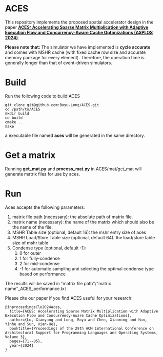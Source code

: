 # ACES

This repository implements the proposed spatial accelerator design in the paper [**ACES: Accelerating Sparse Matrix Multiplication with Adaptive Execution Flow and Concurrency-Aware Cache Optimizations (ASPLOS 2024)**](https://dl.acm.org/doi/10.1145/3620666.3651381).

**Please note that:** The simulator we have implemented is **cycle accurate** and comes with MSHR cache (with fixed cache row size and accurate memory package for every element). Therefore, the operation time is generally longer than that of event-driven simulators.

# Build
Run the following code to build ACES

    git clone git@github.com:Boyu-Long/ACES.git
    cd /path/to/ACES
    mkdir build
    cd build
    cmake ..
    make

a executable file named **aces** will be generated in the same directory.

# Get a matrix
Running **get_mat.py** and **process_mat.py** in ACES/mat/get_mat will generate matrix files for use by aces.

# Run
Aces accepts the following parameters:

1. matrix file path (necessary): the absolute path of matrix file.
2. matrix name (necessary): the name of the matrix which should also be the name of the file.
3. MSHR Table size (optional, default 16): the mshr entry size of aces
4. MSHR Load/Store Table size (optional, default 64): the load/store table size of mshr table
5. Condense type (optional, default -1): 
    1. 0 for outer
    2. 1 for fully-condense
    3. 2 for mid-condense
    4. -1 for automatic sampling and selecting the optimal condense type based on performance

The results will be saved in "matrix file path"/"matrix name"_ACES_performance.txt


Please cite our paper if you find ACES useful for your research:
```
@inproceedings{lu2024aces,
  title={ACES: Accelerating Sparse Matrix Multiplication with Adaptive Execution Flow and Concurrency-Aware Cache Optimizations},
  author={Lu, Xiaoyang and Long, Boyu and Chen, Xiaoming and Han, Yinhe and Sun, Xian-He},
  booktitle={Proceedings of the 29th ACM International Conference on Architectural Support for Programming Languages and Operating Systems, Volume 3},
  pages={71--85},
  year={2024}
}
```


